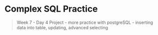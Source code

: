 # Complex SQL Practice
> Week 7 - Day 4 Project - more practice with postgreSQL - inserting data into table, updating, advanced selecting
